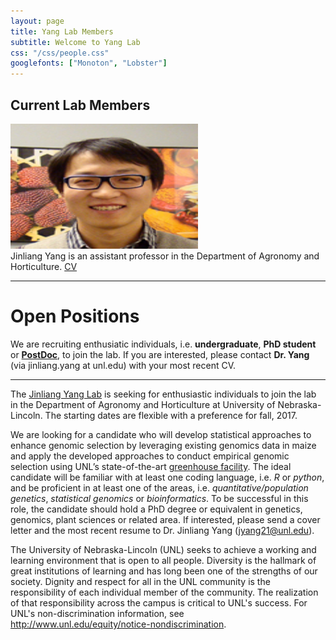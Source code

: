 ```yaml
---
layout: page
title: Yang Lab Members
subtitle: Welcome to Yang Lab
css: "/css/people.css"
googlefonts: ["Monoton", "Lobster"]
---
```



## Current Lab Members


<div class="responsive">
  <div class="img">
    <a target="_blank" href="/img/photo/Yang_Jinliang.jpg">
      <img src="/img/photo/Yang_Jinliang.jpg" alt="Jinliang Yang" width="300" height="200">
    </a>
    <div class="desc">Jinliang Yang is an assistant professor in the Department of Agronomy and Horticulture. 
    <a href="/img/CV_Yang_2017.pdf"> CV </a></div>
  </div>
</div>

<div class="clearfix"></div>



---------------
# Open Positions

We are recruiting enthusiatic individuals, i.e. **undergraduate**, **PhD student** or [**PostDoc**](/img/YangLab-postdoc-position.pdf), to join the lab. If you are interested, please contact **Dr. Yang** (via jinliang.yang at unl.edu) with your most recent CV. 

----------------------------

The [Jinliang Yang Lab](jyanglab.com) is seeking for enthusiastic individuals to join the
lab in the Department of Agronomy and Horticulture at University of Nebraska-Lincoln.
The starting dates are flexible with a preference for fall, 2017.

We are looking for a candidate who will develop statistical approaches to enhance
genomic selection by leveraging existing genomics data in maize and apply the
developed approaches to conduct empirical genomic selection using UNL’s
state-of-the-art [greenhouse facility](http://innovate.unl.edu/greenhouse-innovation-center).
The ideal candidate will be familiar with at least one coding language, i.e. *R* or *python*,
and be proficient in at least one of the areas, i.e. *quantitative/population genetics*,
*statistical genomics* or *bioinformatics*. To be successful in this role, the candidate should
hold a PhD degree or equivalent in genetics, genomics, plant sciences or related area.
If interested, please send a cover letter and the most recent resume to Dr. Jinliang Yang
(jyang21@unl.edu).

The University of Nebraska-Lincoln (UNL) seeks to achieve a working and learning
environment that is open to all people. Diversity is the hallmark of great institutions of
learning and has long been one of the strengths of our society. Dignity and respect for
all in the UNL community is the responsibility of each individual member of the
community. The realization of that responsibility across the campus is critical to UNL's
success. For UNL's non-discrimination information, see
http://www.unl.edu/equity/notice-nondiscrimination.